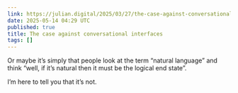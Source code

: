 ```yaml
---
link: https://julian.digital/2025/03/27/the-case-against-conversational-interfaces/
date: 2025-05-14 04:29 UTC
published: true
title: The case against conversational interfaces
tags: []
---
```


Or maybe it’s simply that people look at the term “natural language” and think “well, if it’s natural then it must be the logical end state”.

I’m here to tell you that it’s not.
